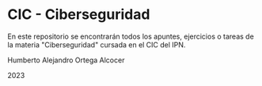 # CIC - Ciberseguridad

En este repositorio se encontrarán todos los apuntes, ejercicios o tareas de la
materia "Ciberseguridad" cursada en el CIC del IPN.

Humberto Alejandro Ortega Alcocer

2023
